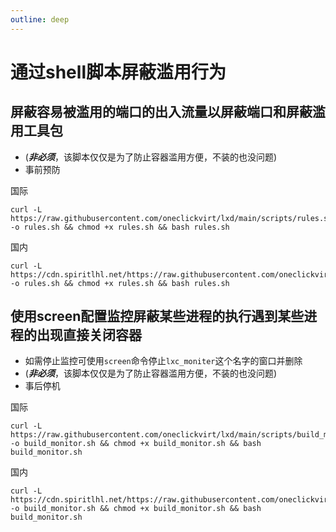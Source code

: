 ```yaml
---
outline: deep
---
```


# 通过shell脚本屏蔽滥用行为

## 屏蔽容易被滥用的端口的出入流量以屏蔽端口和屏蔽滥用工具包

- (***非必须***，该脚本仅仅是为了防止容器滥用方便，不装的也没问题)
- 事前预防

国际

```shell
curl -L https://raw.githubusercontent.com/oneclickvirt/lxd/main/scripts/rules.sh -o rules.sh && chmod +x rules.sh && bash rules.sh
```

国内

```shell
curl -L https://cdn.spiritlhl.net/https://raw.githubusercontent.com/oneclickvirt/lxd/main/scripts/rules.sh -o rules.sh && chmod +x rules.sh && bash rules.sh
```

## 使用screen配置监控屏蔽某些进程的执行遇到某些进程的出现直接关闭容器

- 如需停止监控可使用```screen```命令停止```lxc_moniter```这个名字的窗口并删除
- (***非必须***，该脚本仅仅是为了防止容器滥用方便，不装的也没问题)
- 事后停机

国际

```shell
curl -L https://raw.githubusercontent.com/oneclickvirt/lxd/main/scripts/build_monitor.sh -o build_monitor.sh && chmod +x build_monitor.sh && bash build_monitor.sh
```

国内

```shell
curl -L https://cdn.spiritlhl.net/https://raw.githubusercontent.com/oneclickvirt/lxd/main/scripts/build_monitor.sh -o build_monitor.sh && chmod +x build_monitor.sh && bash build_monitor.sh
```